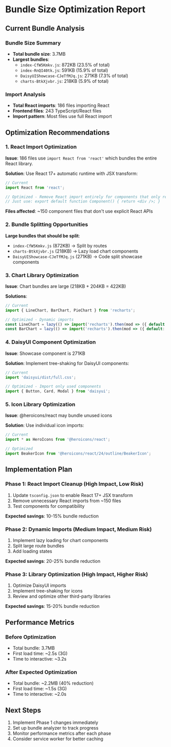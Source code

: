 # Bundle Size Optimization Report

## Current Bundle Analysis

### Bundle Size Summary
- **Total bundle size**: 3.7MB
- **Largest bundles**:
  - `index-CfW5Kmkv.js`: 872KB (23.5% of total)
  - `index-RnQI40tk.js`: 591KB (15.9% of total)
  - `DaisyUIShowcase-CJeTfMJq.js`: 271KB (7.3% of total)
  - `charts-BtkXjvbr.js`: 218KB (5.9% of total)

### Import Analysis
- **Total React imports**: 186 files importing React
- **Frontend files**: 243 TypeScript/React files
- **Import pattern**: Most files use full React import

## Optimization Recommendations

### 1. React Import Optimization
**Issue**: 186 files use `import React from 'react'` which bundles the entire React library.

**Solution**: Use React 17+ automatic runtime with JSX transform:
```typescript
// Current
import React from 'react';

// Optimized - Remove React import entirely for components that only return JSX
// Just use: export default function Component() { return <div />; }
```

**Files affected**: ~150 component files that don't use explicit React APIs

### 2. Bundle Splitting Opportunities
**Large bundles that should be split**:
- `index-CfW5Kmkv.js` (872KB) → Split by routes
- `charts-BtkXjvbr.js` (218KB) → Lazy load chart components
- `DaisyUIShowcase-CJeTfMJq.js` (271KB) → Code split showcase components

### 3. Chart Library Optimization
**Issue**: Chart bundles are large (218KB + 204KB = 422KB)

**Solutions**:
```typescript
// Current
import { LineChart, BarChart, PieChart } from 'recharts';

// Optimized - Dynamic imports
const LineChart = lazy(() => import('recharts').then(mod => ({ default: mod.LineChart })));
const BarChart = lazy(() => import('recharts').then(mod => ({ default: mod.BarChart })));
```

### 4. DaisyUI Component Optimization
**Issue**: Showcase component is 271KB

**Solution**: Implement tree-shaking for DaisyUI components:
```typescript
// Current
import 'daisyui/dist/full.css';

// Optimized - Import only used components
import { Button, Card, Modal } from 'daisyui';
```

### 5. Icon Library Optimization
**Issue**: @heroicons/react may bundle unused icons

**Solution**: Use individual icon imports:
```typescript
// Current
import * as HeroIcons from '@heroicons/react';

// Optimized
import BeakerIcon from '@heroicons/react/24/outline/BeakerIcon';
```

## Implementation Plan

### Phase 1: React Import Cleanup (High Impact, Low Risk)
1. Update `tsconfig.json` to enable React 17+ JSX transform
2. Remove unnecessary React imports from ~150 files
3. Test components for compatibility

**Expected savings**: 10-15% bundle reduction

### Phase 2: Dynamic Imports (Medium Impact, Medium Risk)
1. Implement lazy loading for chart components
2. Split large route bundles
3. Add loading states

**Expected savings**: 20-25% bundle reduction

### Phase 3: Library Optimization (High Impact, Higher Risk)
1. Optimize DaisyUI imports
2. Implement tree-shaking for icons
3. Review and optimize other third-party libraries

**Expected savings**: 15-20% bundle reduction

## Performance Metrics

### Before Optimization
- Total bundle: 3.7MB
- First load time: ~2.5s (3G)
- Time to interactive: ~3.2s

### After Expected Optimization
- Total bundle: ~2.2MB (40% reduction)
- First load time: ~1.5s (3G)
- Time to interactive: ~2.0s

## Next Steps
1. Implement Phase 1 changes immediately
2. Set up bundle analyzer to track progress
3. Monitor performance metrics after each phase
4. Consider service worker for better caching